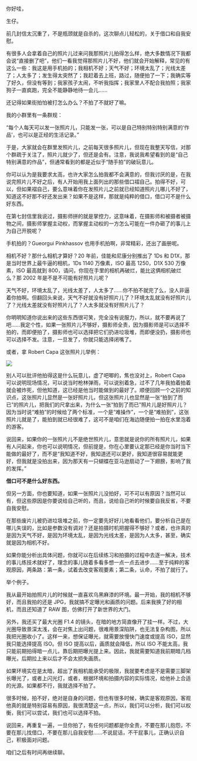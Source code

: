 你好哇，

生仔。

前几封信太沉重了，不是瓶颈就是自杀的，这次聊点儿轻松的，关于借口和自我安慰。

有很多人会拿着自己的照片儿过来问我那照片儿拍得怎么样，绝大多数情况下我都会说“直接删了吧”，他们一看我觉得那照片儿不好，他们就会开始解释，常见的有这么一些：我这是用手机拍的；我相机不好；天气不好；环境太乱了；光线太差了；人太多了；发生得太突然了；我赶着去上班，路过，随便拍了一下；我确实等了好久，但没有等到；我家孩子太闹，不听我指挥；我家里人不配合我拍照；我家狗子一直疯跑，完全不能静静地待一会儿……

还记得如果街拍怕被打怎么办么？不拍了不就好了嘛。

我的小群里有一条群规：

“每个人每天可以发一张照片儿，只能发一张，可以是自己特别特别特别满意的‘作品’，也可以是正经的生活记录。”

于是，大家就会在群里发照片儿，之前每天很多照片儿，但现在我整天写信，对那个群疏于关注了，照片儿就少了，但还是会有。注意，我说我希望看到的是“自己特别满意的作品”，但通常看到的都是近似于“随手拍”的破玩意儿。

你可以认为是我要求太高，也许大家怎么拍我都不会满意的，但我讨厌的是，在我说完照片儿不好之后，有人开始用我上面列出的那些借口褶自己。拍得不好，可以，但如果褶自己，要么意味着你在发照片儿之前就已经知道照片儿哪儿不好了，知道这不好那不好还发出来？如果不是这样，那就是纯粹的借口，借口可不是什么好东西。

在第七封信里我说过，摄影师拼的就是掌控力，这意味着，在摄影师和被摄者被摄物之间，摄影师掌握主动权，而掌握主动权的一方怎么可能在一件办砸了的事儿上为自己开脱呢？

手机拍的？Gueorgui Pinkhassov 也用手机拍啊，非常精彩，还出了画册呢。

相机不好？那什么相机才算好？20 年前，佳能和尼康分别推出了 1Ds 和 D1X，那是当时世界上最牛逼的相机，1Ds 1140 万像素，ISO 最高 1250，D1X 530 万像素，ISO 最高就到 800，请问，你现在手里的相机再破烂，能比这俩相机破烂么？那 2002 年是不是不可能有好照片儿呢？

天气不好，环境太乱了，光线太差了，人太多了……你不拍不就完了么，没人非逼着你拍啊。但翻回头来说，天气不好就没有好照片儿了？环境太乱就没有好照片儿了？光线太差就没有好照片儿了？人太多就没有好照片儿了？

你明明知道你说出来的这些东西很可笑，完全没有说服力，所以，就不要再说了吧……我定个性，如果一张照片儿不够好，摄影师全责，因为摄影师是可以选择不拍的，而即便拍了，摄影师也可以选择把它们扔进垃圾堆，而即便没扔，摄影师也可以选择不发。注意，一旦发了，你就只能选择闭嘴了。

或者，拿 Robert Capa 这张照片儿举例：

![](https://static001.geekbang.org/resource/image/17/79/17a331d9ec48c3f12803e28e52847779.jpeg?wh=1280x849)

别人可以批评他拍得这是什么玩意儿，虚了吧唧的，焦也没对上，Robert Capa 可以说明现场情况，可以说当时枪林弹雨，可以说别着急，过不了几年我拍着拍着就会被炸死，但他知道，这已经是他当时能做到的最好了。顺便回顾一个之前的知识点，这张照片儿显然是一张好照片儿，但这张照片儿也显然是一张“拍到了而已”的照片儿，把我们的尺拿出来，为什么一张“拍到了而已”照片儿是好照片儿？因为当时说“难拍”的时候给了两个标准，一个是“难操作”，一个是“难拍到”，这张照片儿就是了，能拍到就已经很难了，这可不是咱们在海边随便拍一拍在水里泡着的游客。

说回来，如果你的一张照片儿不是绝世照片儿，意思就是说你的所有照片儿，如果有人问起来，你也可以说明情况，但前提是，你在心里要认定那已经是你当时当下能做的最好了，而不是“我知道不好，我知道还可以更好，我知道很容易就能更好，但我就是没拍出来，因为那天有一只蝴蝶在亚马逊扇动了一下翅膀，影响了我的发挥。”

**借口可不是什么好东西。**

但另一方面，你也要知道，如果一张照片儿没拍好，可不可以有原因？当然可以有，但这些原因是你要说给自己听的，而且，说给自己听的时候要自我反省，不要自我安慰。

在那些废片儿被扔进垃圾堆之前，你一定要先好好儿地看看他们，要分析自己是在哪儿失误的，比如是参数没有调对？还是拍摄时机把握得不够好？或者，也许真的是因为天气不好，是因为环境太乱，是因为光线太差，是因为人太多，甚至，确实就是因为相机不好。

如果你能分析出具体问题，你就可以在后续练习和拍摄的过程中去逐一解决，技术的事儿练技术就好了，理念的事儿随着多看多想一点一点去进步……至于纯粹的客观原因，两条路：第一条，试着去改变客观要素；第二条，认命，不拍了就行了。

举个例子。

我从最开始拍照片儿的时候就一直喜欢乌黑麻漆的环境。最一开始，我的相机不够好，而且我拍的还是 JPG，我就搞不定曝光和画质的问题。后来我换了好的相机，而且还知道了 RAW 图，仿佛打开了新世界的大门。

另外，我还买了最大光圈 F1.4 的镜头，在暗的地方简直像开了挂一样。不过，大光圈导致景深太浅，会在对焦上出问题，很难用景深陷阱，也无法复杂构图，所以我把光圈收小了。这样一来，想保证曝光，就需要放慢快门速度或提高 ISO，显然我只能选择提高 ISO。但 ISO 提高以后，画质就会降低，所以 ISO 不能太高，我只能前期拍得暗一点儿，靠后期把曝光提上来。因此，我就需要知道我前期暗几档曝光，后期拉上来以后才不会太损失画质。

如果环境实在是太暗，超出了我相机能承受的极限，我就要考虑是不是需要三脚架长曝光了，或者上闪光灯，或者，根据环境和拍摄内容的实际情况，给他补上合适的光源。如果都不行，我就选择不拍了。

很多时候，拍不好，绝对是自身的问题，但也有很多时候，确实是客观原因，客观他真的就是特别容易有原因，我很清楚这一点，所以，我们可以分析，我们可以权衡，我们可以尝试，我们也可以选择不拍。

说回来，再重复一遍，一旦你拍了，有任何问题都是你全责，不要在那儿抱怨，不要在那儿找借口，不要在那儿自我安慰……不说屁话，不干屁事儿，正确认识自己，积极面对问题。

咱们之后有时间再继续聊。